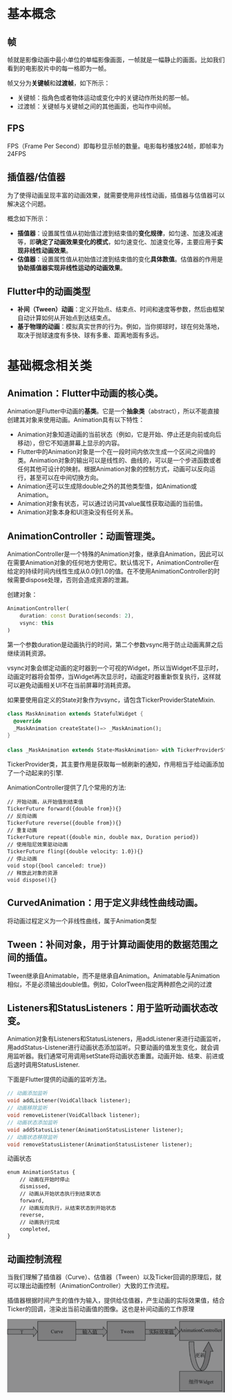 # 基本概念

## 帧

帧就是影像动画中最小单位的单幅影像画面，一帧就是一幅静止的画面。比如我们看到的电影胶片中的每一格即为一帧。

帧又分为**关键帧**和**过渡帧**，如下所示：

- 关键帧：指角色或者物体运动或变化中的关键动作所处的那一帧。
- 过渡帧：关键帧与关键帧之间的其他画面，也叫作中间帧。

## FPS

FPS（Frame Per Second）即每秒显示帧的数量。电影每秒播放24帧，即帧率为24FPS

## 插值器/估值器

为了使得动画呈现丰富的动画效果，就需要使用非线性动画，插值器与估值器可以解决这个问题。

概念如下所示：

- **插值器**：设置属性值从初始值过渡到结束值的**变化规律**，如匀速、加速及减速等，即**确定了动画效果变化的模式**，如匀速变化、加速变化等，主要应用于**实现非线性动画效果**。
- **估值器**：设置属性值从初始值过渡到结束值的变化**具体数值**。估值器的作用是**协助插值器实现非线性运动的动画效果**。

## Flutter中的动画类型

- **补间（Tween）动画**：定义开始点、结束点、时间和速度等参数，然后由框架自动计算如何从开始点到达结束点。
- **基于物理的动画**：模拟真实世界的行为。例如，当你掷球时，球在何处落地，取决于抛球速度有多快、球有多重、距离地面有多远。

# 基础概念相关类

## Animation：Flutter中动画的核心类。

Animation是Flutter中动画的**基类**。它是一个**抽象类**（abstract），所以不能直接创建其对象来使用动画。Animation具有以下特性：

- Animation对象知道动画的当前状态（例如，它是开始、停止还是向前或向后移动），但它不知道屏幕上显示的内容。
- Flutter中的Animation对象是一个在一段时间内依次生成一个区间之间值的类。Animation对象的输出可以是线性的、曲线的，可以是一个步进函数或者任何其他可设计的映射。根据Animation对象的控制方式，动画可以反向运行，甚至可以在中间切换方向。
- Animation还可以生成除double之外的其他类型值，如Animation<Color>或Animation<Size>。
- Animation对象有状态，可以通过访问其value属性获取动画的当前值。
- Animation对象本身和UI渲染没有任何关系。

## AnimationController：动画管理类。

AnimationController是一个特殊的Animation对象，继承自Animation，因此可以在需要Animation对象的任何地方使用它。默认情况下，AnimationController在给定的持续时间内线性生成从0.0到1.0的值。在不使用AnimationController的时候需要dispose处理，否则会造成资源的泄漏。

创建对象：

```dart
AnimationController(
	duration: const Duration(seconds: 2),
	vsync: this
)
```

第一个参数duration是动画执行的时间，第二个参数vsync用于防止动画离屏之后继续消耗资源。

vsync对象会绑定动画的定时器到一个可视的Widget，所以当Widget不显示时，动画定时器将会暂停，当Widget再次显示时，动画定时器重新恢复执行，这样就可以避免动画相关UI不在当前屏幕时消耗资源。

如果要使用自定义的State对象作为vsync，请包含TickerProviderStateMixin.

```dart
class MaskAnimation extends StatefulWidget {
  @override
  _MaskAnimation createState()=> _MaskAnimation();
}

class _MaskAnimation extends State<MaskAnimation> with TickerProviderStateMixin {}
```

TickerProvider类，其主要作用是获取每一帧刷新的通知，作用相当于给动画添加了一个动起来的引擎.

AnimationController提供了几个常用的方法:

```
// 开始动画，从开始值到结束值
TickerFuture forward({double from}){}
// 反向动画
TickerFuture reverse({double from}){}
// 重复动画
TickerFuture repeat({double min, double max, Duration period})
// 使用阻尼效果驱动动画
TickerFuture fling({double velocity: 1.0}){}
// 停止动画
void stop({bool canceled: true})
// 释放此对象的资源
void dispose(){}
```



## CurvedAnimation：用于定义非线性曲线动画。

将动画过程定义为一个非线性曲线，属于Animation<double>类型

## Tween：补间对象，用于计算动画使用的数据范围之间的插值。

Tween继承自Animatable<T>，而不是继承自Animation<T>。Animatable与Animation相似，不是必须输出double值。例如，ColorTween指定两种颜色之间的过渡

## Listeners和StatusListeners：用于监听动画状态改变。

Animation对象有Listeners和StatusListeners，用addListener来进行动画监听，用addStatus-Listener进行动画状态添加监听。只要动画的值发生变化，就会调用监听器。我们通常可用调用setState将动画状态重置。动画开始、结束、前进或后退时调用StatusListener.

下面是Flutter提供的动画的监听方法。

```dart
// 动画添加监听
void addListener(VoidCallback listener);
// 动画移除监听
void removeListener(VoidCallback listener);
// 动画状态添加监听
void addStatusListener(AnimationStatusListener listener);
// 动画状态移除监听
void removeStatusListener(AnimationStatusListener listener);
```

动画状态

```
enum AnimationStatus {
	// 动画在开始时停止
	dismissed,
	// 动画从开始状态执行到结束状态
	forward,
	// 动画反向执行，从结束状态到开始状态
	reverse,
	// 动画执行完成
	completed,
}
```

## 动画控制流程

当我们理解了插值器（Curve）、估值器（Tween）以及Ticker回调的原理后，就可以理出动画控制（AnimationController）大致的工作流程。

插值器根据时间产生的值作为输入，提供给估值器，产生动画的实际效果值，结合Ticker的回调，渲染出当前动画值的图像。这也是补间动画的工作原理

![image-20200904054900567](动画.assets/image-20200904054900567.png)